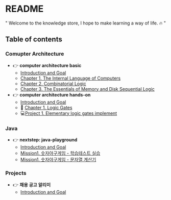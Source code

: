 # README

" Welcome to the knowledge store, I hope to make learning a way of life. :fire: "





## Table of contents




### Comupter Architecture

* :point_right: **computer architecture basic**
  * [Introduction and Goal](comupter-architecture/computer-architecture-scratch/)
  * [Chapter 1. The Internal Language of Computers](comupter-architecture/computer-architecture-scratch/section1.md)
  * [Chapter 2. Combinatorial Logic](comupter-architecture/computer-architecture-scratch/section2.md)
  * [Chapter 3. The Essentials of Memory and Disk Sequential Logic](comupter-architecture/computer-architecture-scratch/section3.md)
* :point_right: **computer architecture hands-on**
  * [Introduction and Goal](comupter-architecture/computer-architecture-hands-on/)
  * :pencil: [Chapter 1. Logic Gates](comupter-architecture/computer-architecture-hands-on/chapter1.md)
  * :computer:[Project 1. Elementary logic gates implement](comupter-architecture/computer-architecture-hands-on/project1.md)

### Java

* :point_right: **nextstep: java-playground**
  * [Introduction and Goal](java/nextstep:java-playground/)
  * [Mission1. 숫자야구게임 - 학습테스트 실습](java/nextstep:java-playground/mission1-1.md)
  * [Mission1. 숫자야구게임 - 문자열 계산기](java/nextstep:java-playground/mission1-2.md)

### Projects

* :point_right: **채용 공고 알리미**
  * [Introduction and Goal](projects/채용-공고-알리미/)
